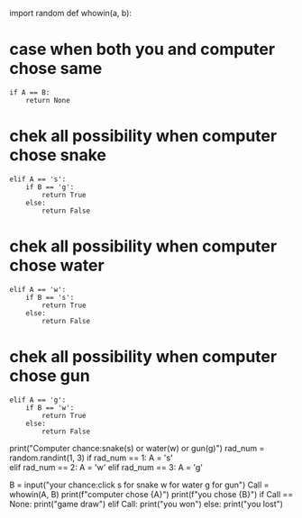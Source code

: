 
import random
def whowin(a, b):
# case when both you and computer chose same 
    if A == B:
        return None
# chek all possibility when computer chose snake 
    elif A == 's':
        if B == 'g':
            return True
        else:
            return False
# chek all possibility when computer chose water 
    elif A == 'w':
        if B == 's':
            return True
        else:
            return False
# chek all possibility when computer chose gun
    elif A == 'g':
        if B == 'w':
            return True
        else:
            return False

print("Computer chance:snake(s) or water(w) or gun(g)") 
rad_num = random.randint(1, 3) 
if rad_num == 1:
    A = 's'              
elif rad_num == 2:
    A = 'w'
elif rad_num == 3:
    A = 'g'

B = input("your chance:click s for snake w for water g for gun")
Call = whowin(A, B) 
print(f"computer chose {A}") 
print(f"you chose {B}") 
if Call == None:
    print("game draw") 
elif Call:
    print("you won") 
else:
    print("you lost") 






 
